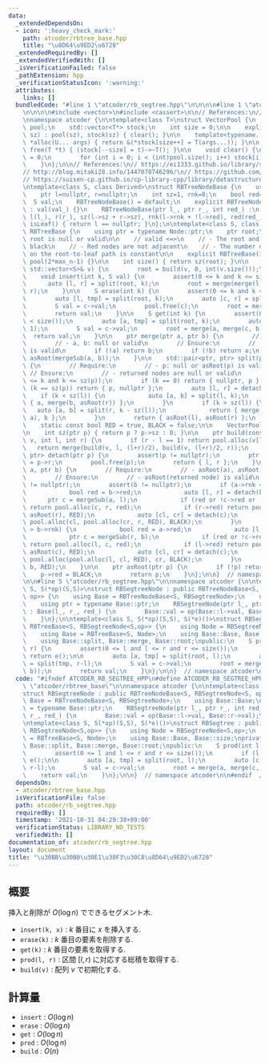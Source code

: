 ```yaml
---
data:
  _extendedDependsOn:
  - icon: ':heavy_check_mark:'
    path: atcoder/rbtree_base.hpp
    title: "\u8D64\u9ED2\u6728"
  _extendedRequiredBy: []
  _extendedVerifiedWith: []
  _isVerificationFailed: false
  _pathExtension: hpp
  _verificationStatusIcon: ':warning:'
  attributes:
    links: []
  bundledCode: "#line 1 \"atcoder/rb_segtree.hpp\"\n\n\n\n#line 1 \"atcoder/rbtree_base.hpp\"\
    \n\n\n\n#include <vector>\n#include <cassert>\n\n// References:\n// https://ei1333.github.io/library/other/vector-pool.cpp\n\
    \nnamespace atcoder {\n\ntemplate<class T>\nstruct VectorPool {\n    std::vector<T>\
    \ pool;\n    std::vector<T*> stock;\n    int size = 0;\n\n    explicit VectorPool(int\
    \ sz) : pool(sz), stock(sz) { clear(); }\n\n    template<typename... U>\n    T\
    \ *alloc(U... args) { return &(*stock[size++] = T(args...)); }\n\n    inline void\
    \ free(T *t) { (stock[--size] = t)->~T(); }\n\n    void clear() {\n        size\
    \ = 0;\n        for (int i = 0; i < (int)pool.size(); i++) stock[i] = &pool[i];\n\
    \    }\n};\n\n// References:\n// https://ei1333.github.io/library/structure/bbst/lazy-red-black-tree.cpp\n\
    // http://blog.mitaki28.info/1447078746296/\n// https://github.com/atcoder/ac-library/blob/master/atcoder/lazysegtree.hpp\n\
    // https://suisen-cp.github.io/cp-library-cpp/library/datastructure/lazy_eval_dynamic_sequence.hpp\n\
    \ntemplate<class S, class Derived>\nstruct RBTreeNodeBase {\n    using ptr = Derived*;\n\
    \    ptr l=nullptr, r=nullptr;\n    int sz=1, rnk=0;\n    bool red=false;\n  \
    \  S val;\n    RBTreeNodeBase() = default;\n    explicit RBTreeNodeBase(S val_)\
    \ : val(val_) {}\n    RBTreeNodeBase(ptr l_, ptr r_, int red_) :\n           \
    \ l(l_), r(r_), sz(l->sz + r->sz), rnk(l->rnk + !l->red), red(red_) {}\n    bool\
    \ isLeaf() { return l == nullptr; }\n};\n\ntemplate<class S, class Node>\nstruct\
    \ RBTreeBase {\n    using ptr = typename Node::ptr;\n    ptr root;\n    // Ensure:\
    \ root is null or valid\n\n    // valid <=>\n    // - The root and leaves are\
    \ black\n    // - Red nodes are not adjacent\n    // - The number of black nodes\
    \ on the root-to-leaf path is constant\n\n    explicit RBTreeBase(int max_n) :\
    \ pool(2*max_n-1) {}\n\n    int size() { return sz(root); }\n\n    void build(const\
    \ std::vector<S>& v) {\n        root = build(v, 0, int(v.size()));\n    }\n\n\
    \    void insert(int k, S val) {\n        assert(0 <= k and k <= size());\n  \
    \      auto [l, r] = split(root, k);\n        root = merge(merge(l, pool.alloc(val)),\
    \ r);\n    }\n\n    S erase(int k) {\n        assert(0 <= k and k < size());\n\
    \        auto [l, tmp] = split(root, k);\n        auto [c, r] = split(tmp, 1);\n\
    \        S val = c->val;\n        pool.free(c);\n        root = merge(l, r);\n\
    \        return val;\n    }\n\n    S get(int k) {\n        assert(0 <= k and k\
    \ < size());\n        auto [a, tmp] = split(root, k);\n        auto [c, b] = split(tmp,\
    \ 1);\n        S val = c->val;\n        root = merge(a, merge(c, b));\n      \
    \  return val;\n    }\n\n    ptr merge(ptr a, ptr b) {\n        // Require:\n\
    \        // - a, b: null or valid\n        // Ensure:\n        // - returned node\
    \ is valid\n        if (!a) return b;\n        if (!b) return a;\n        return\
    \ asRoot(mergeSub(a, b));\n    }\n\n    std::pair<ptr, ptr> split(ptr p, int k)\
    \ {\n        // Require:\n        // - p: null or asRoot(p) is valid\n       \
    \ // Ensure:\n        // - returned nodes are null or valid\n        assert(0\
    \ <= k and k <= sz(p));\n        if (k == 0) return { nullptr, p };\n        if\
    \ (k == sz(p)) return { p, nullptr };\n        auto [l, r] = detach(p);\n    \
    \    if (k < sz(l)) {\n            auto [a, b] = split(l, k);\n            return\
    \ { a, merge(b, asRoot(r)) };\n        }\n        if (k > sz(l)) {\n         \
    \   auto [a, b] = split(r, k - sz(l));\n            return { merge(asRoot(l),\
    \ a), b };\n        }\n        return { asRoot(l), asRoot(r) };\n    }\n\nprivate:\n\
    \    static const bool RED = true, BLACK = false;\n\n    VectorPool<Node> pool;\n\
    \n    int sz(ptr p) { return p ? p->sz : 0; }\n\n    ptr build(const std::vector<S>&\
    \ v, int l, int r) {\n        if (r - l == 1) return pool.alloc(v[l]);\n     \
    \   return merge(build(v, l, (l+r)/2), build(v, (l+r)/2, r));\n    }\n\n    std::pair<ptr,\
    \ ptr> detach(ptr p) {\n        assert(p != nullptr);\n        ptr l = p->l, r\
    \ = p->r;\n        pool.free(p);\n        return { l, r };\n    }\n\n    ptr mergeSub(ptr\
    \ a, ptr b) {\n        // Require:\n        // - asRoot(a), asRoot(b) is valid\n\
    \        // Ensure:\n        // - asRoot(returned node) is valid\n        assert(a\
    \ != nullptr);\n        assert(b != nullptr);\n        if (a->rnk < b->rnk) {\n\
    \            bool red = b->red;\n            auto [l, r] = detach(b);\n      \
    \      ptr c = mergeSub(a, l);\n            if (red or !c->red or !c->l->red)\
    \ return pool.alloc(c, r, red);\n            if (r->red) return pool.alloc(asRoot(c),\
    \ asRoot(r), RED);\n            auto [cl, cr] = detach(c);\n            return\
    \ pool.alloc(cl, pool.alloc(cr, r, RED), BLACK);\n        }\n        if (a->rnk\
    \ > b->rnk) {\n            bool red = a->red;\n            auto [l, r] = detach(a);\n\
    \            ptr c = mergeSub(r, b);\n            if (red or !c->red or !c->r->red)\
    \ return pool.alloc(l, c, red);\n            if (l->red) return pool.alloc(asRoot(l),\
    \ asRoot(c), RED);\n            auto [cl, cr] = detach(c);\n            return\
    \ pool.alloc(pool.alloc(l, cl, RED), cr, BLACK);\n        }\n        return pool.alloc(a,\
    \ b, RED);\n    }\n\n    ptr asRoot(ptr p) {\n        if (!p) return p;\n    \
    \    p->red = BLACK;\n        return p;\n    }\n};\n\n}  // namespace atcoder\n\
    \n\n#line 5 \"atcoder/rb_segtree.hpp\"\n\nnamespace atcoder {\n\ntemplate<class\
    \ S, S(*op)(S,S)>\nstruct RBSegtreeNode : public RBTreeNodeBase<S, RBSegtreeNode<S,\
    \ op>> {\n    using Base = RBTreeNodeBase<S, RBSegtreeNode>;\n    using Base::Base;\n\
    \    using ptr = typename Base::ptr;\n    RBSegtreeNode(ptr l_, ptr r_, int red_)\
    \ : Base(l_, r_, red_) {\n        Base::val = op(Base::l->val, Base::r->val);\n\
    \    }\n};\n\ntemplate<class S, S(*op)(S,S), S(*e)()>\nstruct RBSegtree : public\
    \ RBTreeBase<S, RBSegtreeNode<S,op>> {\n    using Node = RBSegtreeNode<S,op>;\n\
    \    using Base = RBTreeBase<S, Node>;\n    using Base::Base, Base::size;\nprivate:\n\
    \    using Base::split, Base::merge, Base::root;\npublic:\n    S prod(int l, int\
    \ r) {\n        assert(0 <= l and l <= r and r <= size());\n        if (l == r)\
    \ return e();\n\n        auto [a, tmp] = split(root, l);\n        auto [c, b]\
    \ = split(tmp, r-l);\n        S val = c->val;\n        root = merge(a, merge(c,\
    \ b));\n        return val;\n    }\n};\n\n}  // namespace atcoder\n\n\n"
  code: "#ifndef ATCODER_RB_SEGTREE_HPP\n#define ATCODER_RB_SEGTREE_HPP 1\n\n#include\
    \ \"atcoder/rbtree_base\"\n\nnamespace atcoder {\n\ntemplate<class S, S(*op)(S,S)>\n\
    struct RBSegtreeNode : public RBTreeNodeBase<S, RBSegtreeNode<S, op>> {\n    using\
    \ Base = RBTreeNodeBase<S, RBSegtreeNode>;\n    using Base::Base;\n    using ptr\
    \ = typename Base::ptr;\n    RBSegtreeNode(ptr l_, ptr r_, int red_) : Base(l_,\
    \ r_, red_) {\n        Base::val = op(Base::l->val, Base::r->val);\n    }\n};\n\
    \ntemplate<class S, S(*op)(S,S), S(*e)()>\nstruct RBSegtree : public RBTreeBase<S,\
    \ RBSegtreeNode<S,op>> {\n    using Node = RBSegtreeNode<S,op>;\n    using Base\
    \ = RBTreeBase<S, Node>;\n    using Base::Base, Base::size;\nprivate:\n    using\
    \ Base::split, Base::merge, Base::root;\npublic:\n    S prod(int l, int r) {\n\
    \        assert(0 <= l and l <= r and r <= size());\n        if (l == r) return\
    \ e();\n\n        auto [a, tmp] = split(root, l);\n        auto [c, b] = split(tmp,\
    \ r-l);\n        S val = c->val;\n        root = merge(a, merge(c, b));\n    \
    \    return val;\n    }\n};\n\n}  // namespace atcoder\n\n#endif  // ATCODER_RBTREE_BASE_HPP\n"
  dependsOn:
  - atcoder/rbtree_base.hpp
  isVerificationFile: false
  path: atcoder/rb_segtree.hpp
  requiredBy: []
  timestamp: '2021-10-31 04:29:38+09:00'
  verificationStatus: LIBRARY_NO_TESTS
  verifiedWith: []
documentation_of: atcoder/rb_segtree.hpp
layout: document
title: "\u30BB\u30B0\u30E1\u30F3\u30C8\u8D64\u9ED2\u6728"
---
```


## 概要

挿入と削除が $O(\log n)$ でできるセグメント木.

- `insert(k, x)` : $k$ 番目に $x$ を挿入する.
- `erase(k)` : $k$ 番目の要素を削除する.
- `get(k)` : $k$ 番目の要素を取得する.
- `prod(l, r)` : 区間 $[l, r)$ に対応する総積を取得する.
- `build(v)` : 配列 $v$ で初期化する.


## 計算量

- `insert` : $O(\log n)$
- `erase` : $O(\log n)$
- `get` : $O(\log n)$
- `prod` : $O(\log n)$
- `build` : $O(n)$
